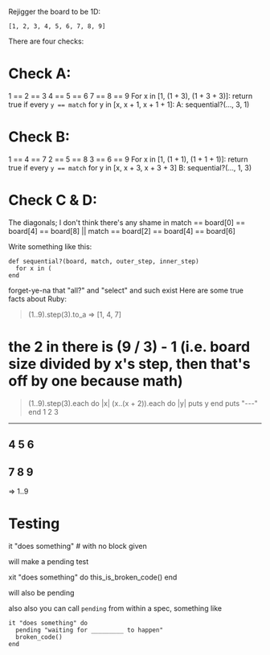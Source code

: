 
Rejigger the board to be 1D:
```
[1, 2, 3, 4, 5, 6, 7, 8, 9]
```

There are four checks:

# Check A:
1 == 2 == 3
4 == 5 == 6
7 == 8 == 9
For x in [1, (1 + 3), (1 + 3 + 3)]:
    return true if every `y == match` for y in [x, x + 1, x + 1 + 1]:
A: sequential?(…, 3, 1)

# Check B:

1 == 4 == 7
2 == 5 == 8
3 == 6 == 9
For x in [1, (1 + 1), (1 + 1 + 1)]:
  return true if every `y == match` for y in [x, x + 3, x + 3 + 3]
B: sequential?(…, 1, 3)

# Check C & D:
The diagonals; I don't think there's any shame in match == board[0] == board[4] == board[8] || match == board[2] == board[4] == board[6]


Write something like this:

```
def sequential?(board, match, outer_step, inner_step)
  for x in (
end
```

forget-ye-na that "all?" and "select" and such exist
Here are some true facts about Ruby:
> (1..9).step(3).to_a
=> [1, 4, 7]

# the 2 in there is (9 / 3) - 1 (i.e. board size divided by x's step, then that's off by one because math)
> (1..9).step(3).each do |x|
   (x..(x + 2)).each do |y|
     puts y
   end
   puts "---"
 end
1
2
3
---
4
5
6
---
7
8
9
---
=> 1..9






# Testing

it "does something" # with no block given

will make a pending test

xit "does something" do
  this_is_broken_code()
end

will also be pending

also also you can call `pending` from within a spec, something like

```
it "does something" do
  pending "waiting for _________ to happen"
  broken_code()
end
```
